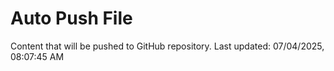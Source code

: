 # Auto Push File

Content that will be pushed to GitHub repository.
Last updated: 07/04/2025, 08:07:45 AM